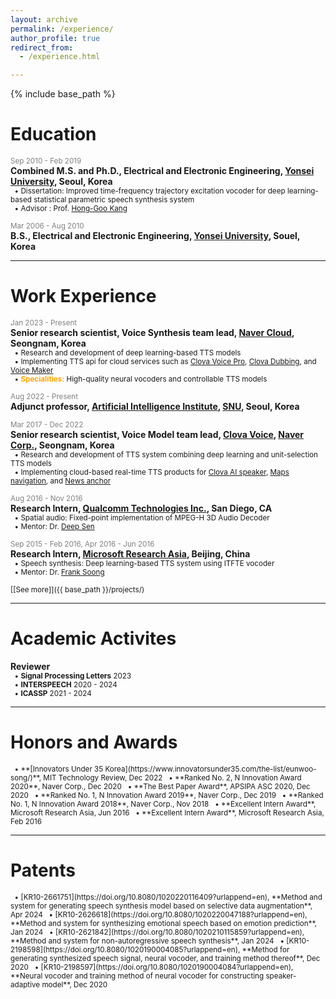 ```yaml
---
layout: archive
permalink: /experience/
author_profile: true
redirect_from: 
  - /experience.html

---
```


{% include base_path %}

# Education
<span style="color:gray"><small>Sep 2010 - Feb 2019</small></span>  
**Combined M.S. and Ph.D., Electrical and Electronic Engineering, [Yonsei University](https://www.yonsei.ac.kr/en_sc/index.jsp), Seoul, Korea**  
<small>
  &nbsp;&nbsp;&bull; Dissertation: Improved time-frequency trajectory excitation vocoder for deep learning-based statistical parametric speech synthesis system  
  &nbsp;&nbsp;&bull; Advisor : Prof. [Hong-Goo Kang](http://dsp.yonsei.ac.kr/)  
</small>

<span style="color:gray"><small>Mar 2006 - Aug 2010</small></span>  
**B.S., Electrical and Electronic Engineering, [Yonsei University](https://www.yonsei.ac.kr/en_sc/index.jsp), Souel, Korea**  

***
# Work Experience
<span style="color:gray"><small>Jan 2023 - Present</small></span>  
**Senior research scientist, Voice Synthesis team lead, [Naver Cloud](https://navercloudcorp.com/lang/en/), Seongnam, Korea**  
<small>
  &nbsp;&nbsp;&bull; Research and development of deep learning-based TTS models  
  &nbsp;&nbsp;&bull; Implementing TTS api for cloud services such as [Clova Voice Pro](https://www.ncloud.com/product/aiService/clovaVoice), [Clova Dubbing](https://clovadubbing.naver.com/), and [Voice Maker](https://clovadubbing.naver.com/voicemaker)   
  &nbsp;&nbsp;&bull; **<strong style="color:orange">Specialities:</strong>** High-quality neural vocoders and controllable TTS models  
</small>

<span style="color:gray"><small>Aug 2022 - Present</small></span>  
**Adjunct professor, [Artificial Intelligence Institute](https://aiis.snu.ac.kr/eng/), [SNU](https://en.snu.ac.kr/index.html), Seoul, Korea**  

<span style="color:gray"><small>Mar 2017 - Dec 2022</small></span>  
**Senior research scientist, Voice Model team lead, [Clova Voice](https://clova.ai/ko), [Naver Corp.](https://www.navercorp.com/en), Seongnam, Korea**  
<small>
  &nbsp;&nbsp;&bull; Research and development of TTS system combining deep learning and unit-selection TTS models  
  &nbsp;&nbsp;&bull; Implementing cloud-based real-time TTS products for [Clova AI speaker](https://blog.naver.com/clova_ai/221409341851), [Maps navigation](https://blog.naver.com/naver_map/222109060982), and [News anchor](https://blog.naver.com/clova_ai/221981676372)   
</small>

<span style="color:gray"><small>Aug 2016 - Nov 2016</small></span>  
**Research Intern, [Qualcomm Technologies Inc.](https://www.qualcomm.com/company?#about), San Diego, CA**  
<small>
  &nbsp;&nbsp;&bull; Spatial audio: Fixed-point implementation of MPEG-H 3D Audio Decoder  
  &nbsp;&nbsp;&bull; Mentor: Dr. [Deep Sen](https://www.researchgate.net/profile/Deep-Sen)  
</small>

<span style="color:gray"><small>Sep 2015 - Feb 2016, Apr 2016 - Jun 2016</small></span>  
**Research Intern, [Microsoft Research Asia](https://www.microsoft.com/en-us/research/lab/microsoft-research-asia/), Beijing, China**  
<small>
  &nbsp;&nbsp;&bull; Speech synthesis: Deep learning-based TTS system using ITFTE vocoder  
  &nbsp;&nbsp;&bull; Mentor: Dr. [Frank Soong](https://www.researchgate.net/profile/Frank-Soong)  
</small>

<small>[[See more]]({{ base_path }}/projects/)</small>  

***
# Academic Activites
**Reviewer**  
<small>
  &nbsp;&nbsp;&bull; **Signal Processing Letters** 2023  
  &nbsp;&nbsp;&bull; **INTERSPEECH** 2020 - 2024  
  &nbsp;&nbsp;&bull; **ICASSP** 2021 - 2024  
</small>

***
# Honors and Awards
<small>
  &nbsp;&nbsp;&bull; **[Innovators Under 35 Korea](https://www.innovatorsunder35.com/the-list/eunwoo-song/)**, MIT Technology Review, Dec 2022  
  &nbsp;&nbsp;&bull; **Ranked No. 2, N Innovation Award 2020**, Naver Corp., Dec 2020  
  &nbsp;&nbsp;&bull; **The Best Paper Award**, APSIPA ASC 2020, Dec 2020  
  &nbsp;&nbsp;&bull; **Ranked No. 1, N Innovation Award 2019**, Naver Corp., Dec 2019  
  &nbsp;&nbsp;&bull; **Ranked No. 1, N Innovation Award 2018**, Naver Corp., Nov 2018  
  &nbsp;&nbsp;&bull; **Excellent Intern Award**, Microsoft Research Asia, Jun 2016  
  &nbsp;&nbsp;&bull; **Excellent Intern Award**, Microsoft Research Asia, Feb 2016  
</small>

***
# Patents
<small>
  &nbsp;&nbsp;&bull; [KR10-2661751](https://doi.org/10.8080/1020220116409?urlappend=en), **Method and system for generating speech synthesis model based on selective data augmentation**, Apr 2024  
  &nbsp;&nbsp;&bull; [KR10-2626618](https://doi.org/10.8080/1020220047188?urlappend=en), **Method and system for synthesizing emotional speech based on emotion prediction**, Jan 2024  
  &nbsp;&nbsp;&bull; [KR10-2621842](https://doi.org/10.8080/1020210115859?urlappend=en), **Method and system for non-autoregressive speech synthesis**, Jan 2024  
  &nbsp;&nbsp;&bull; [KR10-2198598](https://doi.org/10.8080/1020190004085?urlappend=en), **Method for generating synthesized speech signal, neural vocoder, and training method thereof**, Dec 2020  
  &nbsp;&nbsp;&bull; [KR10-2198597](https://doi.org/10.8080/1020190004084?urlappend=en), **Neural vocoder and training method of neural vocoder for constructing speaker-adaptive model**, Dec 2020  
</small>
